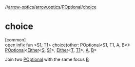 //[arrow-optics](../../../index.md)/[arrow.optics](../index.md)/[POptional](index.md)/[choice](choice.md)

# choice

[common]\
open infix fun &lt;[S1](choice.md), [T1](choice.md)&gt; [choice](choice.md)(other: [POptional](index.md)&lt;[S1](choice.md), [T1](choice.md), [A](index.md), [B](index.md)&gt;): [POptional](index.md)&lt;[Either](../../../../arrow-core/arrow-core/arrow.core/-either/index.md)&lt;[S](index.md), [S1](choice.md)&gt;, [Either](../../../../arrow-core/arrow-core/arrow.core/-either/index.md)&lt;[T](index.md), [T1](choice.md)&gt;, [A](index.md), [B](index.md)&gt;

Join two [POptional](index.md) with the same focus [B](index.md)

